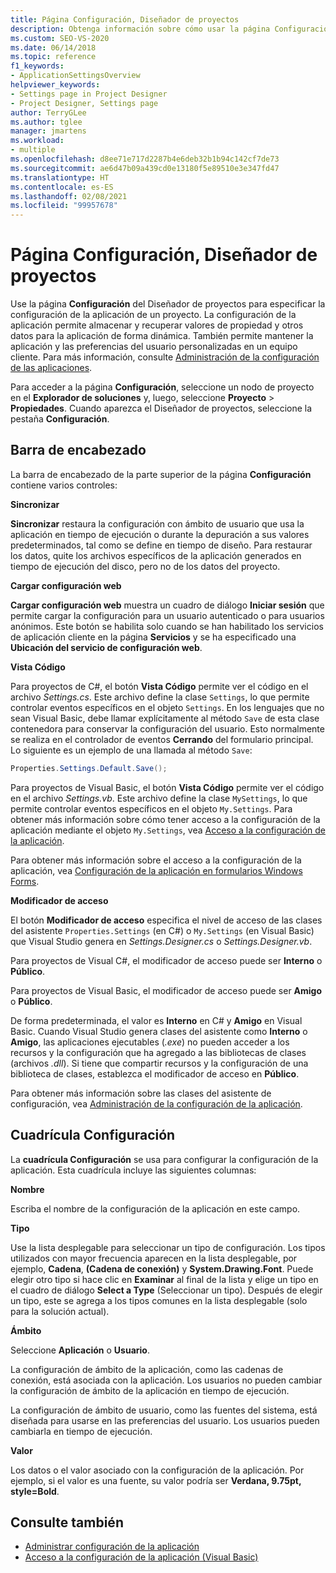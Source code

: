 ```yaml
---
title: Página Configuración, Diseñador de proyectos
description: Obtenga información sobre cómo usar la página Configuración del Diseñador de proyectos para especificar la configuración de la aplicación de un proyecto.
ms.custom: SEO-VS-2020
ms.date: 06/14/2018
ms.topic: reference
f1_keywords:
- ApplicationSettingsOverview
helpviewer_keywords:
- Settings page in Project Designer
- Project Designer, Settings page
author: TerryGLee
ms.author: tglee
manager: jmartens
ms.workload:
- multiple
ms.openlocfilehash: d8ee71e717d2287b4e6deb32b1b94c142cf7de73
ms.sourcegitcommit: ae6d47b09a439cd0e13180f5e89510e3e347fd47
ms.translationtype: HT
ms.contentlocale: es-ES
ms.lasthandoff: 02/08/2021
ms.locfileid: "99957678"
---
```

# <a name="settings-page-project-designer"></a>Página Configuración, Diseñador de proyectos

Use la página **Configuración** del Diseñador de proyectos para especificar la configuración de la aplicación de un proyecto. La configuración de la aplicación permite almacenar y recuperar valores de propiedad y otros datos para la aplicación de forma dinámica. También permite mantener la aplicación y las preferencias del usuario personalizadas en un equipo cliente. Para más información, consulte [Administración de la configuración de las aplicaciones](../managing-application-settings-dotnet.md).

Para acceder a la página **Configuración**, seleccione un nodo de proyecto en el **Explorador de soluciones** y, luego, seleccione **Proyecto** > **Propiedades**. Cuando aparezca el Diseñador de proyectos, seleccione la pestaña **Configuración**.

## <a name="header-bar"></a>Barra de encabezado

La barra de encabezado de la parte superior de la página **Configuración** contiene varios controles:

**Sincronizar**

**Sincronizar** restaura la configuración con ámbito de usuario que usa la aplicación en tiempo de ejecución o durante la depuración a sus valores predeterminados, tal como se define en tiempo de diseño. Para restaurar los datos, quite los archivos específicos de la aplicación generados en tiempo de ejecución del disco, pero no de los datos del proyecto.

**Cargar configuración web**

**Cargar configuración web** muestra un cuadro de diálogo **Iniciar sesión** que permite cargar la configuración para un usuario autenticado o para usuarios anónimos. Este botón se habilita solo cuando se han habilitado los servicios de aplicación cliente en la página **Servicios** y se ha especificado una **Ubicación del servicio de configuración web**.

**Vista Código**

Para proyectos de C#, el botón **Vista Código** permite ver el código en el archivo *Settings.cs*. Este archivo define la clase `Settings`, lo que permite controlar eventos específicos en el objeto `Settings`. En los lenguajes que no sean Visual Basic, debe llamar explícitamente al método `Save` de esta clase contenedora para conservar la configuración del usuario. Esto normalmente se realiza en el controlador de eventos **Cerrando** del formulario principal. Lo siguiente es un ejemplo de una llamada al método `Save`:

```csharp
Properties.Settings.Default.Save();
```

Para proyectos de Visual Basic, el botón **Vista Código** permite ver el código en el archivo *Settings.vb*. Este archivo define la clase `MySettings`, lo que permite controlar eventos específicos en el objeto `My.Settings`. Para obtener más información sobre cómo tener acceso a la configuración de la aplicación mediante el objeto `My.Settings`, vea [Acceso a la configuración de la aplicación](/dotnet/visual-basic/developing-apps/programming/app-settings/accessing-application-settings).

Para obtener más información sobre el acceso a la configuración de la aplicación, vea [Configuración de la aplicación en formularios Windows Forms](/dotnet/framework/winforms/advanced/application-settings-for-windows-forms).

**Modificador de acceso**

El botón **Modificador de acceso** especifica el nivel de acceso de las clases del asistente `Properties.Settings` (en C#) o `My.Settings` (en Visual Basic) que Visual Studio genera en *Settings.Designer.cs* o *Settings.Designer.vb*.

Para proyectos de Visual C#, el modificador de acceso puede ser **Interno** o **Público**.

Para proyectos de Visual Basic, el modificador de acceso puede ser **Amigo** o **Público**.

De forma predeterminada, el valor es **Interno** en C# y **Amigo** en Visual Basic. Cuando Visual Studio genera clases del asistente como **Interno** o **Amigo**, las aplicaciones ejecutables (*.exe*) no pueden acceder a los recursos y la configuración que ha agregado a las bibliotecas de clases (archivos *.dll*). Si tiene que compartir recursos y la configuración de una biblioteca de clases, establezca el modificador de acceso en **Público**.

Para obtener más información sobre las clases del asistente de configuración, vea [Administración de la configuración de la aplicación](../managing-application-settings-dotnet.md).

## <a name="settings-grid"></a>Cuadrícula Configuración

La **cuadrícula Configuración** se usa para configurar la configuración de la aplicación. Esta cuadrícula incluye las siguientes columnas:

**Nombre**

Escriba el nombre de la configuración de la aplicación en este campo.

**Tipo**

Use la lista desplegable para seleccionar un tipo de configuración. Los tipos utilizados con mayor frecuencia aparecen en la lista desplegable, por ejemplo, **Cadena**, **(Cadena de conexión)** y **System.Drawing.Font**. Puede elegir otro tipo si hace clic en **Examinar** al final de la lista y elige un tipo en el cuadro de diálogo **Select a Type** (Seleccionar un tipo). Después de elegir un tipo, este se agrega a los tipos comunes en la lista desplegable (solo para la solución actual).

**Ámbito**

Seleccione **Aplicación** o **Usuario**.

La configuración de ámbito de la aplicación, como las cadenas de conexión, está asociada con la aplicación. Los usuarios no pueden cambiar la configuración de ámbito de la aplicación en tiempo de ejecución.

La configuración de ámbito de usuario, como las fuentes del sistema, está diseñada para usarse en las preferencias del usuario. Los usuarios pueden cambiarla en tiempo de ejecución.

**Valor**

Los datos o el valor asociado con la configuración de la aplicación. Por ejemplo, si el valor es una fuente, su valor podría ser **Verdana, 9.75pt, style=Bold**.

## <a name="see-also"></a>Consulte también

- [Administrar configuración de la aplicación](../managing-application-settings-dotnet.md)
- [Acceso a la configuración de la aplicación (Visual Basic)](/dotnet/visual-basic/developing-apps/programming/app-settings/accessing-application-settings)
